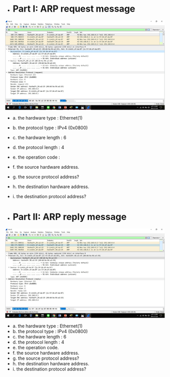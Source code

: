 
- # Part I: ARP request message

![](ARPrequest.jpg)
  
  - a. the hardware type : Ethernet(1)
  - b. the protocol type : IPv4 (0x0800)
  - c. the hardware length : 6 <sb>
  - d. the protocol length : 4 <sb>
  - e. the operation code : <sb>
  - f. the source hardware address.
  - g. the source protocol address?
  - h. the destination hardware address.
  - i. the destination protocol address?
  
  
- # Part II: ARP reply message

![](ARPreply.jpg)

  - a. the hardware type : Ethernet(1)
  - b. the protocol type : IPv4 (0x0800)
  - c. the hardware length : 6 <sb>
  - d. the protocol length : 4 <sb>
  - e. the operation code. <sb>
  - f. the source hardware address.
  - g. the source protocol address?
  - h. the destination hardware address.
  - i. the destination protocol address?
  
  
  
 
  
